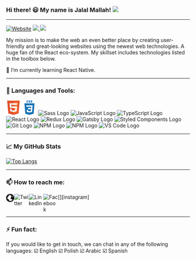 ### Hi there! 😃 My name is Jalal Mallah! <img src="https://raw.githubusercontent.com/MartinHeinz/MartinHeinz/master/wave.gif" width="30px">

---

[![Website](https://img.shields.io/website?label=www.jalalmallah.io&style=for-the-badge&url=https%3A%2F%2Fjalalmallah.io)](https://jalalmallah.io) 
<a href="https://www.linkedin.com/in/jalal-mallah/">
    <img src="https://img.shields.io/badge/linkedin-%230077B5.svg?&style=for-the-badge&logo=linkedin&logoColor=white" />
</a> 
<a href="https://twitter.com/jalal_mallah_">
    <img src="https://img.shields.io/badge/Twitter-1DA1F2?style=for-the-badge&logo=twitter&logoColor=white" />
</a>





My mission is to make the web an even better place by creating user-friendly and great-looking websites using the newest web technologies. A huge fan of the React eco-system.
My skillset includes technologies listed in the toolbox below.

🌱 I’m currently learning React Native.

---

### 🧰 Languages and Tools: 

<img src="https://github.com/devicons/devicon/blob/master/icons/html5/html5-original.svg" alt="HTML" width="40" height="40"/> <img src="https://github.com/devicons/devicon/blob/master/icons/css3/css3-plain-wordmark.svg" alt="CSS" width="40" height="40"/> <img src="https://cdn.worldvectorlogo.com/logos/sass-1.svg" alt="Sass Logo" width="40" height="40"/> <img src="https://cdn.worldvectorlogo.com/logos/logo-javascript.svg" alt="JavaScript Logo" width="40" height="40"/> <img src="https://cdn.worldvectorlogo.com/logos/typescript.svg" alt="TypeScript Logo" width="40" height="40"/> <img src="https://cdn.worldvectorlogo.com/logos/react-2.svg" alt="React Logo" width="40" height="40"/> <img src="https://cdn.worldvectorlogo.com/logos/redux.svg" alt="Redux Logo" width="40" height="40"/> <img src="https://cdn.worldvectorlogo.com/logos/gatsby.svg" alt="Gatsby Logo" width="40" height="40"/> <img src="https://cdn.worldvectorlogo.com/logos/styled-components-1.svg" alt="Styled Components Logo" width="40" height="40"/> <img src="https://cdn.worldvectorlogo.com/logos/git.svg" alt="Git Logo" width="60" height="40"/> <img src="https://cdn.worldvectorlogo.com/logos/npm.svg" alt="NPM Logo" width="60" height="40"/> <img src="https://cdn.worldvectorlogo.com/logos/linux-tux-2.svg" alt="NPM Logo" width="40" height="40"/> <img src="https://cdn.worldvectorlogo.com/logos/visual-studio-code-1.svg" alt="VS Code Logo" width="40" height="40"/>

---

### &#x1f4c8; My GitHub Stats

[![Top Langs](https://github-readme-stats.vercel.app/api/top-langs/?username=JalalMallah&theme=radical)](https://github.com/anuraghazra/github-readme-stats)

---

### 📫 How to reach me: 

[<img align="left" alt="jalalmallah.io" width="22px" src="https://raw.githubusercontent.com/iconic/open-iconic/master/svg/globe.svg" color="#ffc600" />][website]
[<img align="left" alt="Twitter" width="40px" src="https://skillicons.dev/icons?i=twitter" />][twitter]
[<img align="left" alt="LinkedIn" width="40px" src="https://skillicons.dev/icons?i=linkedin" />][linkedin]
[<img align="left" alt="Facebook" width="40px" src="https://skillicons.dev/icons?i=instagram" />][instagram]

<br />

---

### ⚡ Fun fact: 

If you would like to get in touch, we can chat in any of the following languages:
☑️ English
☑️ Polish
☑️ Arabic
☑️ Spanish

[website]: https://jalalmallah.io
[twitter]: https://twitter.com/jalal_mallah_
[facebook]: https://www.instagram.com/el_jalalo
[linkedin]: https://www.linkedin.com/in/jalal-mallah
<!--
**JalalMallah/JalalMallah** is a ✨ _special_ ✨ repository because its `README.md` (this file) appears on your GitHub profile.

Here are some ideas to get you started:

- 🔭 I’m currently working on ...
- 🌱 I’m currently learning ...
- 👯 I’m looking to collaborate on ...
- 🤔 I’m looking for help with ...
- 💬 Ask me about ...
- 📫 How to reach me: ...
- 😄 Pronouns: ...
- ⚡ Fun fact: ...
-->
